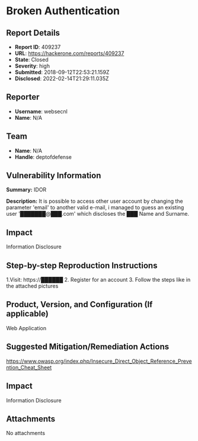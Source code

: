 # Broken Authentication

## Report Details
- **Report ID**: 409237
- **URL**: https://hackerone.com/reports/409237
- **State**: Closed
- **Severity**: high
- **Submitted**: 2018-09-12T22:53:21.159Z
- **Disclosed**: 2022-02-14T21:29:11.035Z

## Reporter
- **Username**: websecnl
- **Name**: N/A

## Team
- **Name**: N/A
- **Handle**: deptofdefense

## Vulnerability Information
**Summary:** IDOR

**Description:** It is possible to access other user account by changing the parameter 'email' to another valid e-mail, i managed to guess an existing user '███████@███.com' which discloses the ███ 
Name and Surname.

## Impact
Information Disclosure

## Step-by-step Reproduction Instructions

1.Visit: https://██████
2. Register for an account
3. Follow the steps like in the attached pictures

## Product, Version, and Configuration (If applicable)
Web Application

## Suggested Mitigation/Remediation Actions
https://www.owasp.org/index.php/Insecure_Direct_Object_Reference_Prevention_Cheat_Sheet

## Impact

Information Disclosure

## Attachments
No attachments

